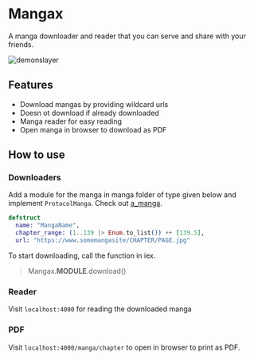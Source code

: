 # Mangax

A manga downloader and reader that you can serve and share with your friends.

![demonslayer](./assets/mangax.gif)

## Features

- Download mangas by providing wildcard urls
- Doesn ot download if already downloaded
- Manga reader for easy reading
- Open manga in browser to download as PDF

## How to use
### Downloaders

Add a module for the manga in manga folder of type given below and implement `ProtocolManga`. Check out [a_manga](./lib/mangax/a_manga).

```elixir
defstruct 
  name: "MangaName",
  chapter_range: (1..139 |> Enum.to_list()) ++ [139.5],
  url: "https://www.somemangasite/CHAPTER/PAGE.jpg"
```

To start downloading, call the function in iex.
> Mangax.__MODULE__.download()

### Reader

Visit `localhost:4000` for reading the downloaded manga

### PDF

Visit `localhost:4000/manga/chapter` to open in browser to print as PDF.